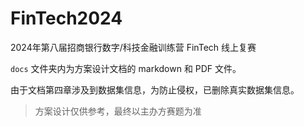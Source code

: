 # FinTech2024
2024年第八届招商银行数字/科技金融训练营 FinTech 线上复赛

`docs` 文件夹内为方案设计文档的 markdown 和 PDF 文件。

由于文档第四章涉及到数据集信息，为防止侵权，已删除真实数据集信息。

> 方案设计仅供参考，最终以主办方赛题为准